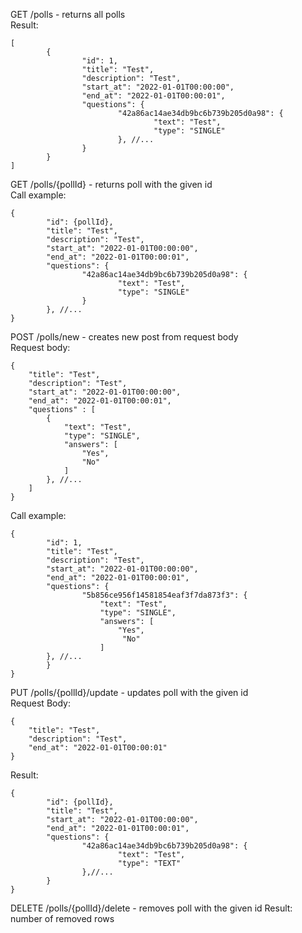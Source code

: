 GET /polls - returns all polls \
Result:
```json5
[
        {
                "id": 1,
                "title": "Test",
                "description": "Test",
                "start_at": "2022-01-01T00:00:00",
                "end_at": "2022-01-01T00:00:01",
                "questions": {
                        "42a86ac14ae34db9bc6b739b205d0a98": {
                                "text": "Test",
                                "type": "SINGLE"
                        }, //...
                }
        }
]
```

GET /polls/{pollId} - returns poll with the given id \
Call example:
```json5
{
        "id": {pollId},
        "title": "Test",
        "description": "Test",
        "start_at": "2022-01-01T00:00:00",
        "end_at": "2022-01-01T00:00:01",
        "questions": {
                "42a86ac14ae34db9bc6b739b205d0a98": {
                        "text": "Test",
                        "type": "SINGLE"
                }
        }, //...
}
```

POST /polls/new - creates new post from request body \
Request body:
```json5
{
    "title": "Test",
    "description": "Test",
    "start_at": "2022-01-01T00:00:00",
    "end_at": "2022-01-01T00:00:01",
    "questions" : [
        {
            "text": "Test",
            "type": "SINGLE",
            "answers": [
                "Yes",
                "No" 
            ]
        }, //...
    ]
}
```
Call example:
```json5
{
        "id": 1,
        "title": "Test",
        "description": "Test",
   		"start_at": "2022-01-01T00:00:00",
    	"end_at": "2022-01-01T00:00:01",	
        "questions": {
                "5b856ce956f14581854eaf3f7da873f3": {
            		"text": "Test",
            		"type": "SINGLE",
            		"answers": [
                		"Yes",
               			 "No" 
            		]
        }, //...
        }
}
```

PUT /polls/{pollId}/update - updates poll with the given id \
Request Body:
```json5
{
    "title": "Test",
    "description": "Test",
    "end_at": "2022-01-01T00:00:01"
}
```
Result:
```json5
{
        "id": {pollId},
        "title": "Test",
        "start_at": "2022-01-01T00:00:00",
        "end_at": "2022-01-01T00:00:01",
        "questions": {
                "42a86ac14ae34db9bc6b739b205d0a98": {
                        "text": "Test",
                        "type": "TEXT"
                },//...
        }
}
```
DELETE /polls/{pollId}/delete - removes poll with the given id
Result: number of removed rows
